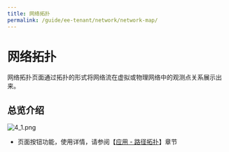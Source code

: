 ```yaml
---
title: 网络拓扑
permalink: /guide/ee-tenant/network/network-map/
---
```


# 网络拓扑

网络拓扑页面通过拓扑的形式将网络流在虚拟或物理网络中的观测点关系展示出来。

## 总览介绍

![4_1.png](https://yunshan-guangzhou.oss-cn-beijing.aliyuncs.com/pub/pic/20230920650ac4d081034.png)

- 页面按钮功能，使用详情，请参阅【[应用 - 路径拓扑](../application/path-topology/)】章节

